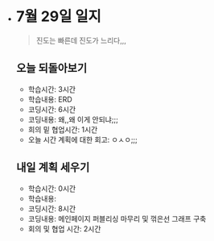 - # 7월 29일 일지

  > 진도는 빠른데 진도가 느리다,,,

  

  ## 오늘 되돌아보기

  - 학습시간: 3시간

  * 학습내용: ERD
  * 코딩시간: 6시간
  * 코딩내용: 왜,,왜 이게 안되냐;;;
  * 희의 밑 협업시간: 1시간
  * 오늘 시간 계획에 대한 회고: ㅇㅅㅇ;;;

  

  

  ## 내일 계획 세우기

  - 학습시간: 0시간
  - 학습내용: 
  - 코딩시간: 8시간
  - 코딩내용: 메인페이지 퍼블리싱 마무리 및 꺾은선 그래프 구축
  - 회의 및 협업 시간: 2시간